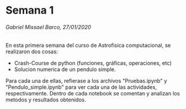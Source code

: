 # Semana 1
###### Gabriel Missael Barco, 27/01/2020

En esta primera semana del curso de Astrofisica computacional, se realizaron dos cosas:

- Crash-Course de python (funciones, gráficas, operaciones, etc)
- Solucion numerica de un pendulo simple.

Para cada una de ellas, refierase a los archivos "Pruebas.ipynb" y "Pendulo_simple.ipynb" para ver cada una de las actividades, respectivamente. Dentro de cada notebook se comentan y analizan los metodos y resultados obtenidos.
